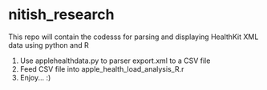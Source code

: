 # nitish_research

This repo will contain the codesss for parsing and displaying HealthKit XML data using python and R

1. Use applehealthdata.py to parser export.xml to a CSV file
2. Feed CSV file into apple_health_load_analysis_R.r
3. Enjoy... :)
